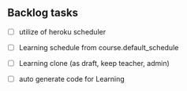 ## Backlog tasks
- [ ] utilize of heroku scheduler
- [ ] Learning schedule from course.default_schedule 

- [ ] Learning clone (as draft, keep teacher, admin) 
- [ ] auto generate code for Learning
